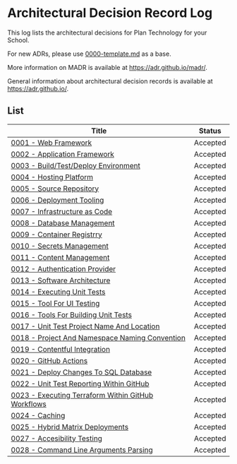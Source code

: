 # Architectural Decision Record Log

This log lists the architectural decisions for Plan Technology for your School.

For new ADRs, please use [0000-template.md](0000-template.md) as a base.

More information on MADR is available at <https://adr.github.io/madr/>.

General information about architectural decision records is available at <https://adr.github.io/>.

## List

| Title                                                                                                       | Status   |
| ----------------------------------------------------------------------------------------------------------- | -------- |
| [0001 - Web Framework](./0001-web-framework.md)                                                             | Accepted |
| [0002 - Application Framework](./0002-application-framework.md)                                             | Accepted |
| [0003 - Build/Test/Deploy Environment](./0002-application-framework.md)                                     | Accepted |
| [0004 - Hosting Platform](./0003-build-test-deploy-environment.md)                                          | Accepted |
| [0005 - Source Repository](./0004-hosting-platform.md)                                                      | Accepted |
| [0006 - Deployment Tooling](./0005-source-repository.md)                                                    | Accepted |
| [0007 - Infrastructure as Code](./0006-deployment-tooling.md)                                               | Accepted |
| [0008 - Database Management](./0007-infrastructure-as-code.md)                                              | Accepted |
| [0009 - Container Registrry](./0008-database-management-system.md)                                          | Accepted |
| [0010 - Secrets Management](./0010-secrets-management.md)                                                   | Accepted |
| [0011 - Content Management](./0011-content-management.md)                                                   | Accepted |
| [0012 - Authentication Provider](./0012-authentication-provider.md)                                         | Accepted |
| [0013 - Software Architecture](./0013-software-architecture.md)                                             | Accepted |
| [0014 - Executing Unit Tests](./0014-executing-unit-tests.md)                                               | Accepted |
| [0015 - Tool For UI Testing](./0015-tool-for-ui-testing.md)                                                 | Accepted |
| [0016 - Tools For Building Unit Tests](./0016-tools-for-building-unit-tests.md)                             | Accepted |
| [0017 - Unit Test Project Name And Location](./0017-unit-test-project-name-and-location.md)                 | Accepted |
| [0018 - Project And Namespace Naming Convention](./0018-project-and-namespace-naming-convention.md)         | Accepted |
| [0019 - Contentful Integration](./0019-contentful-integration.md)                                           | Accepted |
| [0020 - GitHub Actions](./0020-github-actions.md)                                                           | Accepted |
| [0021 - Deploy Changes To SQL Database](./0021-deploy-database-schema-changes.md)                           | Accepted |
| [0022 - Unit Test Reporting Within GitHub](./0022-unit-test-reporting-within-github.md)                     | Accepted |
| [0023 - Executing Terraform Within GitHub Workflows](./0023-executing-terraform-within-github-workflows.md) | Accepted |
| [0024 - Caching](./0024-caching.md)                                                                         | Accepted |
| [0025 - Hybrid Matrix Deployments](./0025-hybrid-matrix-deployments.md)                                     | Accepted |
| [0027 - Accesibility Testing](./0027-accesibility-testing.md)                                               | Accepted |
| [0028 - Command Line Arguments Parsing](./0028-command-line-arguments.md)                                   | Accepted |